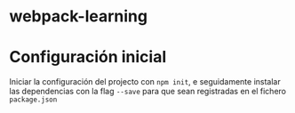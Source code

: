 # webpack-learning

# Configuración inicial
Iniciar la configuración del projecto con `npm init`, e seguidamente instalar las dependencias con la flag `--save` para que sean registradas en el fichero `package.json`
